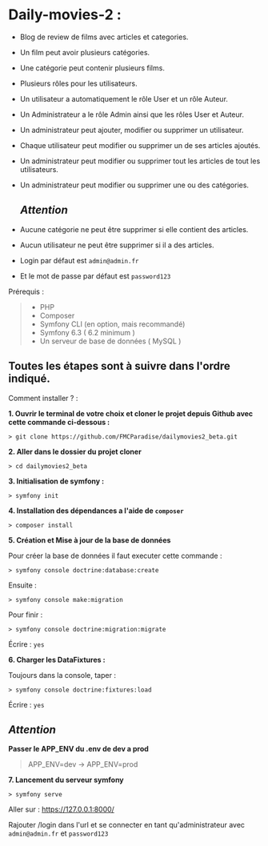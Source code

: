 # Daily-movies-2 : 
- Blog de review de films avec articles et categories.
- Un film peut avoir plusieurs catégories.
- Une catégorie peut contenir plusieurs films.
- Plusieurs rôles pour les utilisateurs.
- Un utilisateur a automatiquement le rôle User et un rôle Auteur.
- Un Administrateur a le rôle Admin ainsi que les rôles User et Auteur.
- Un administrateur peut ajouter, modifier ou supprimer un utilisateur.
- Chaque utilisateur peut modifier ou supprimer un de ses articles ajoutés.
- Un administrateur peut modifier ou supprimer tout les articles de tout les utilisateurs.
- Un administrateur peut modifier ou supprimer une ou des catégories.

  ## ***Attention***

- Aucune catégorie ne peut être supprimer si elle contient des articles.
- Aucun utilisateur ne peut être supprimer si il a des articles.
- Login par défaut est `admin@admin.fr`
- Et le mot de passe par défaut est `password123`
  


Prérequis : 
 >- PHP
 >- Composer
 >- Symfony CLI (en option, mais recommandé)
 >- Symfony 6.3 ( 6.2 minimum )
 >- Un serveur de base de données ( MySQL )

## Toutes les étapes sont à suivre dans l'ordre indiqué.

Comment installer ? :

**1. Ouvrir le terminal de votre choix et cloner le projet depuis Github avec cette commande ci-dessous :**

	> git clone https://github.com/FMCParadise/dailymovies2_beta.git
 
**2. Aller dans le dossier du projet cloner**
	
	> cd dailymovies2_beta

**3. Initialisation de symfony :**
	
	> symfony init

**4. Installation des dépendances a l'aide de `composer`**
	
	> composer install

**5. Création et Mise à jour de la base de données**

Pour créer la base de données il faut executer cette commande :

   	> symfony console doctrine:database:create

Ensuite : 

 	> symfony console make:migration

Pour finir :

	> symfony console doctrine:migration:migrate

Écrire : `yes`

**6. Charger les DataFixtures :**

Toujours dans la console, taper : 

	> symfony console doctrine:fixtures:load 

 Écrire : `yes`

   ## ***Attention***

**Passer le APP_ENV du .env de dev a prod**

>APP_ENV=dev -> APP_ENV=prod


**7. Lancement du serveur symfony**

	> symfony serve

Aller sur : https://127.0.0.1:8000/

Rajouter /login dans l'url et se connecter en tant qu'administrateur avec `admin@admin.fr` et `password123`
